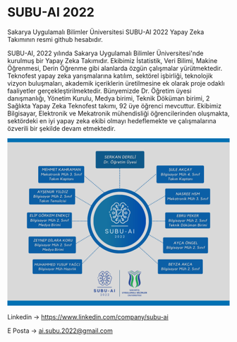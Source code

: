 # SUBU-AI 2022
Sakarya Uygulamalı Bilimler Üniversitesi SUBU-AI 2022 Yapay Zeka Takımının resmi github hesabıdır.

SUBU-AI, 2022 yılında Sakarya Uygulamalı Bilimler Üniversitesi'nde kurulmuş bir Yapay Zeka Takımıdır. Ekibimiz İstatistik, Veri Bilimi, Makine Öğrenmesi, Derin Öğrenme gibi alanlarda özgün çalışmalar yürütmektedir. Teknofest yapay zeka yarışmalarına katılım, sektörel işbirliği, teknolojik vizyon buluşmaları, akademik içeriklerin üretilmesine ek olarak proje odaklı faaliyetler gerçekleştirilmektedir. Bünyemizde Dr. Öğretim üyesi danışmanlığı, Yönetim Kurulu, Medya birimi, Teknik Döküman birimi, 2 Sağlıkta Yapay Zeka Teknofest takımı, 92 üye öğrenci mevcuttur. Ekibimiz Bilgisayar, Elektronik ve Mekatronik mühendisliği öğrencilerinden oluşmakta, sektördeki en iyi yapay zeka ekibi olmayı hedeflemekte ve çalışmalarına özverili bir şekilde devam etmektedir.

<p align="center">
  <img src="https://github.com/mehmet-engineer/SUBU_AI_2022/blob/main/tak%C4%B1m.png" />
</p>

Linkedin -> https://www.linkedin.com/company/subu-ai

E Posta -> ai.subu.2022@gmail.com
